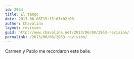 ```yaml
---
id: 2964
title: El tango
date: 2013-06-08T15:15:03+02:00
author: Chavalina
layout: revision
guid: http://www.chavalina.net/2013/06/08/2963-revision/
permalink: /2013/06/08/2963-revision/
---
```

Carmen y Pablo me recordaron este baile.